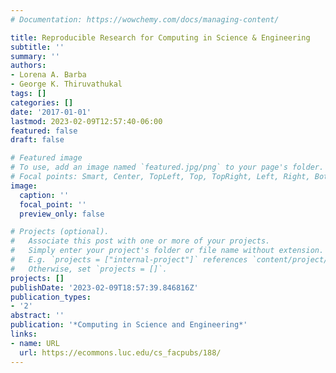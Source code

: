 ```yaml
---
# Documentation: https://wowchemy.com/docs/managing-content/

title: Reproducible Research for Computing in Science & Engineering
subtitle: ''
summary: ''
authors:
- Lorena A. Barba
- George K. Thiruvathukal
tags: []
categories: []
date: '2017-01-01'
lastmod: 2023-02-09T12:57:40-06:00
featured: false
draft: false

# Featured image
# To use, add an image named `featured.jpg/png` to your page's folder.
# Focal points: Smart, Center, TopLeft, Top, TopRight, Left, Right, BottomLeft, Bottom, BottomRight.
image:
  caption: ''
  focal_point: ''
  preview_only: false

# Projects (optional).
#   Associate this post with one or more of your projects.
#   Simply enter your project's folder or file name without extension.
#   E.g. `projects = ["internal-project"]` references `content/project/deep-learning/index.md`.
#   Otherwise, set `projects = []`.
projects: []
publishDate: '2023-02-09T18:57:39.846816Z'
publication_types:
- '2'
abstract: ''
publication: '*Computing in Science and Engineering*'
links:
- name: URL
  url: https://ecommons.luc.edu/cs_facpubs/188/
---
```

